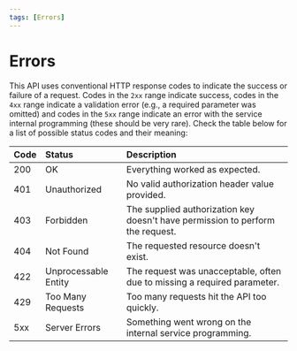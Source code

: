 ```yaml
---
tags: [Errors]
---
```


# Errors

This API uses conventional HTTP response codes to indicate the success or failure of a request. Codes in the `2xx` range indicate success, codes in the `4xx` range indicate a validation error (e.g., a required parameter was omitted) and codes in the `5xx` range indicate an error with the service internal programming (these should be very rare). Check the table below for a list of possible status codes and their meaning:

| Code | Status               | Description                                                                    |
| :--- | :------------------- | :----------------------------------------------------------------------------- |
| 200  | OK                   | Everything worked as expected.                                                 |
| 401  | Unauthorized         | No valid authorization header value provided.                                  |
| 403  | Forbidden            | The supplied authorization key doesn't have permission to perform the request. |
| 404  | Not Found            | The requested resource doesn't exist.                                          |
| 422  | Unprocessable Entity | The request was unacceptable, often due to missing a required parameter.       |
| 429  | Too Many Requests    | Too many requests hit the API too quickly.                                     |
| 5xx  | Server Errors        | Something went wrong on the internal service programming.                      |
